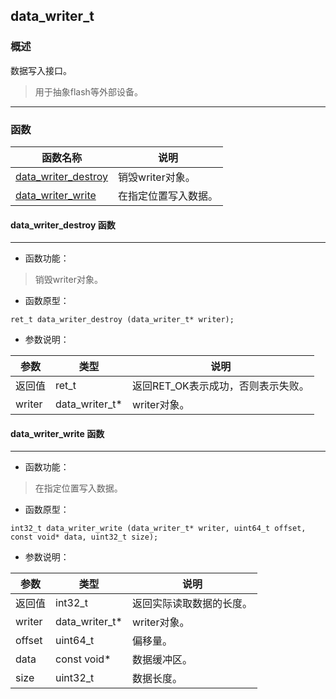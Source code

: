 ## data\_writer\_t
### 概述
数据写入接口。

>用于抽象flash等外部设备。
----------------------------------
### 函数
<p id="data_writer_t_methods">

| 函数名称 | 说明 | 
| -------- | ------------ | 
| <a href="#data_writer_t_data_writer_destroy">data\_writer\_destroy</a> | 销毁writer对象。 |
| <a href="#data_writer_t_data_writer_write">data\_writer\_write</a> | 在指定位置写入数据。 |
#### data\_writer\_destroy 函数
-----------------------

* 函数功能：

> <p id="data_writer_t_data_writer_destroy">销毁writer对象。

* 函数原型：

```
ret_t data_writer_destroy (data_writer_t* writer);
```

* 参数说明：

| 参数 | 类型 | 说明 |
| -------- | ----- | --------- |
| 返回值 | ret\_t | 返回RET\_OK表示成功，否则表示失败。 |
| writer | data\_writer\_t* | writer对象。 |
#### data\_writer\_write 函数
-----------------------

* 函数功能：

> <p id="data_writer_t_data_writer_write">在指定位置写入数据。

* 函数原型：

```
int32_t data_writer_write (data_writer_t* writer, uint64_t offset, const void* data, uint32_t size);
```

* 参数说明：

| 参数 | 类型 | 说明 |
| -------- | ----- | --------- |
| 返回值 | int32\_t | 返回实际读取数据的长度。 |
| writer | data\_writer\_t* | writer对象。 |
| offset | uint64\_t | 偏移量。 |
| data | const void* | 数据缓冲区。 |
| size | uint32\_t | 数据长度。 |

